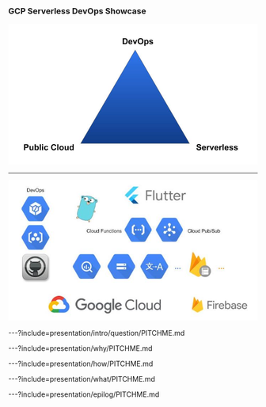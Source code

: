 ### GCP Serverless DevOps Showcase 

![Cover](presentation/assets/image/cover.jpg)

---

![Intro](presentation/assets/image/intro.jpg)

---?include=presentation/intro/question/PITCHME.md

---?include=presentation/why/PITCHME.md

---?include=presentation/how/PITCHME.md

---?include=presentation/what/PITCHME.md

---?include=presentation/epilog/PITCHME.md

